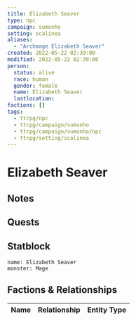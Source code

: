 ```yaml
---
title: Elizabeth Seaver
type: npc
campaign: sumonho
setting: scalinea
aliases: 
  - "Archmage Elizabeth Seaver"
created: 2022-05-22 02:39:00
modified: 2022-05-22 02:39:00
person:
  status: alive
  race: human
  gender: female
  name: Elizabeth Seaver
  lastlocation: 
factions: []
tags:
  - ttrpg/npc
  - ttrpg/campaign/sumonho
  - ttrpg/campaign/sumonho/npc
  - ttrpg/setting/scalinea
---
```


# Elizabeth Seaver

## Notes


## Quests


## Statblock

```statblock
name: Elizabeth Seaver
monster: Mage
```


## Factions & Relationships
| Name | Relationship | Entity Type |
| ---- |:------------:| ----------- |



